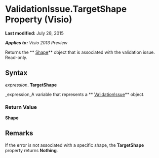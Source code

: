 
# ValidationIssue.TargetShape Property (Visio)

 **Last modified:** July 28, 2015

 _**Applies to:** Visio 2013 Preview_

Returns the  ** [Shape](da7a8872-4ebb-a607-e0ed-eebf68ff5630.md)** object that is associated with the validation issue. Read-only.


## Syntax

 _expression_. **TargetShape**

 _expression_A variable that represents a  ** [ValidationIssue](b1e93738-48da-cf68-24ad-dd03f79ad152.md)** object.


### Return Value

 **Shape**


## Remarks

 If the error is not associated with a specific shape, the **TargetShape** property returns **Nothing**.

